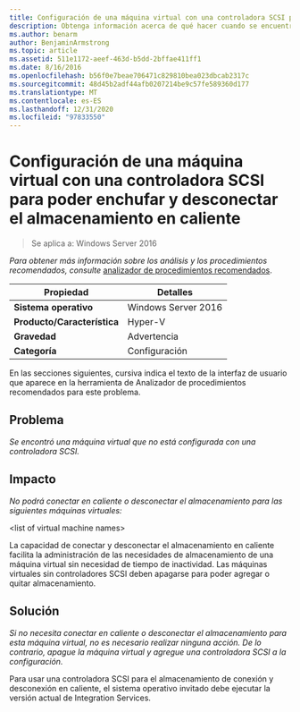 ```yaml
---
title: Configuración de una máquina virtual con una controladora SCSI para poder enchufar y desconectar el almacenamiento en caliente
description: Obtenga información acerca de qué hacer cuando se encuentra una máquina virtual que no está configurada con una controladora SCSI.
ms.author: benarm
author: BenjaminArmstrong
ms.topic: article
ms.assetid: 511e1172-aeef-463d-b5dd-2bffae411ff1
ms.date: 8/16/2016
ms.openlocfilehash: b56f0e7beae706471c829810bea023dbcab2317c
ms.sourcegitcommit: 48d45b2adf44afb0207214be9c57fe589360d177
ms.translationtype: MT
ms.contentlocale: es-ES
ms.lasthandoff: 12/31/2020
ms.locfileid: "97833550"
---
```

# <a name="configure-a-virtual-machine-with-a-scsi-controller-to-be-able-to-hot-plug-and-hot-unplug-storage"></a>Configuración de una máquina virtual con una controladora SCSI para poder enchufar y desconectar el almacenamiento en caliente

>Se aplica a: Windows Server 2016



*Para obtener más información sobre los análisis y los procedimientos recomendados, consulte* [analizador de procedimientos recomendados](https://go.microsoft.com/fwlink/?LinkId=122786).

|Propiedad|Detalles|
|-|-|
|**Sistema operativo**|Windows Server 2016|
|**Producto/Característica**|Hyper-V|
|**Gravedad**|Advertencia|
|**Categoría**|Configuración|

En las secciones siguientes, cursiva indica el texto de la interfaz de usuario que aparece en la herramienta de Analizador de procedimientos recomendados para este problema.

## <a name="issue"></a>Problema

*Se encontró una máquina virtual que no está configurada con una controladora SCSI.*

## <a name="impact"></a>Impacto

*No podrá conectar en caliente o desconectar el almacenamiento para las siguientes máquinas virtuales:*

\<list of virtual machine names>

La capacidad de conectar y desconectar el almacenamiento en caliente facilita la administración de las necesidades de almacenamiento de una máquina virtual sin necesidad de tiempo de inactividad. Las máquinas virtuales sin controladores SCSI deben apagarse para poder agregar o quitar almacenamiento.

## <a name="resolution"></a>Solución

*Si no necesita conectar en caliente o desconectar el almacenamiento para esta máquina virtual, no es necesario realizar ninguna acción. De lo contrario, apague la máquina virtual y agregue una controladora SCSI a la configuración.*

Para usar una controladora SCSI para el almacenamiento de conexión y desconexión en caliente, el sistema operativo invitado debe ejecutar la versión actual de Integration Services.



